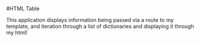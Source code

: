 #HTML Table

This application displays information being passed via a route to my template, and iteration through a list of dictionaries and displaying it through my html! 
